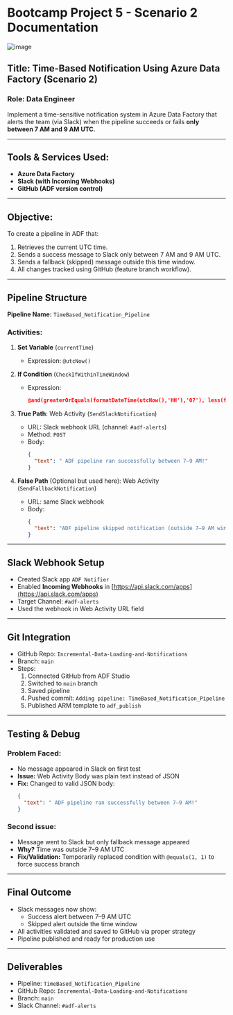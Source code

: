 # Bootcamp Project 5 - Scenario 2 Documentation

![image](https://github.com/user-attachments/assets/b62a9391-6e44-43d0-9359-5bc1d958794c)


## Title: Time-Based Notification Using Azure Data Factory (Scenario 2)

###  Role: Data Engineer
Implement a time-sensitive notification system in Azure Data Factory that alerts the team (via Slack) when the pipeline succeeds or fails **only between 7 AM and 9 AM UTC**.

---

##  Tools & Services Used:
- **Azure Data Factory**
- **Slack (with Incoming Webhooks)**
- **GitHub (ADF version control)**

---

##  Objective:
To create a pipeline in ADF that:
1. Retrieves the current UTC time.
2. Sends a success message to Slack only between 7 AM and 9 AM UTC.
3. Sends a fallback (skipped) message outside this time window.
4. All changes tracked using GitHub (feature branch workflow).

---

##  Pipeline Structure
**Pipeline Name:** `TimeBased_Notification_Pipeline`

###  Activities:
1. **Set Variable** (`currentTime`)
   - Expression: `@utcNow()`

2. **If Condition** (`CheckIfWithinTimeWindow`)
   - Expression:
     ```json
     @and(greaterOrEquals(formatDateTime(utcNow(),'HH'),'07'), less(formatDateTime(utcNow(),'HH'),'09'))
     ```

3. **True Path**: Web Activity (`SendSlackNotification`)
   - URL: Slack webhook URL (channel: `#adf-alerts`)
   - Method: `POST`
   - Body:
     ```json
     {
       "text": " ADF pipeline ran successfully between 7–9 AM!"
     }
     ```

4. **False Path** (Optional but used here): Web Activity (`SendFallbackNotification`)
   - URL: same Slack webhook
   - Body:
     ```json
     {
       "text": "ADF pipeline skipped notification (outside 7–9 AM window)."
     }
     ```

---

##  Slack Webhook Setup
- Created Slack app `ADF Notifier`
- Enabled **Incoming Webhooks** in [https://api.slack.com/apps](https://api.slack.com/apps)
- Target Channel: `#adf-alerts`
- Used the webhook in Web Activity URL field

---

## Git Integration
- GitHub Repo: `Incremental-Data-Loading-and-Notifications`
- Branch: `main`
- Steps:
  1. Connected GitHub from ADF Studio
  2. Switched to `main` branch
  3. Saved pipeline
  4. Pushed commit: `Adding pipeline: TimeBased_Notification_Pipeline`
  5. Published ARM template to `adf_publish`

---

##  Testing & Debug
### Problem Faced:
- No message appeared in Slack on first test
- **Issue:** Web Activity Body was plain text instead of JSON
- **Fix:** Changed to valid JSON body:
  ```json
  {
    "text": " ADF pipeline ran successfully between 7–9 AM!"
  }
  ```

### Second issue:
- Message went to Slack but only fallback message appeared
- **Why?** Time was outside 7–9 AM UTC
- **Fix/Validation:** Temporarily replaced condition with `@equals(1, 1)` to force success branch

---

##  Final Outcome
- Slack messages now show:
  - Success alert between 7–9 AM UTC
  - Skipped alert outside the time window
- All activities validated and saved to GitHub via proper strategy
- Pipeline published and ready for production use

---

##  Deliverables
- Pipeline: `TimeBased_Notification_Pipeline`
- GitHub Repo: `Incremental-Data-Loading-and-Notifications`
- Branch: `main`
- Slack Channel: `#adf-alerts`


